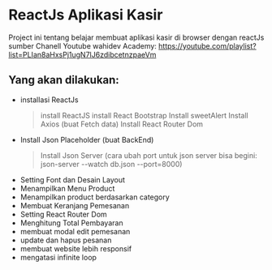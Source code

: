 # ReactJs Aplikasi Kasir

Project ini tentang belajar membuat aplikasi kasir di browser dengan reactJs
sumber Chanell Youtube wahidev Academy: https://youtube.com/playlist?list=PLIan8aHxsPj1ugN7lJ6zdibcetnzpaeVm

## Yang akan dilakukan:

- installasi ReactJs
  > install ReactJS
  > install React Bootstrap
  > Install sweetAlert
  > Install Axios (buat Fetch data)
  > Install React Router Dom
- Install Json Placeholder (buat BackEnd)
  > Install Json Server
  > (cara ubah port untuk json server bisa begini: json-server --watch db.json --port=8000)
- Setting Font dan Desain Layout
- Menampilkan Menu Product
- Menampilkan product berdasarkan category
- Membuat Keranjang Pemesanan
- Setting React Router Dom
- Menghitung Total Pembayaran
- membuat modal edit pemesanan
- update dan hapus pesanan
- membuat website lebih responsif
- mengatasi infinite loop
